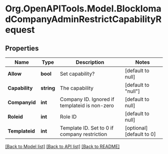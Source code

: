 # Org.OpenAPITools.Model.BlockIomadCompanyAdminRestrictCapabilityRequest

## Properties

Name | Type | Description | Notes
------------ | ------------- | ------------- | -------------
**Allow** | **bool** | Set capability? | [default to null]
**Capability** | **string** | The capability | [default to "null"]
**Companyid** | **int** | Company ID. Ignored if templateid is non-zero | [default to null]
**Roleid** | **int** | Role ID | [default to null]
**Templateid** | **int** | Template ID. Set to 0 if company restriction | [optional] [default to 0]

[[Back to Model list]](../README.md#documentation-for-models) [[Back to API list]](../README.md#documentation-for-api-endpoints) [[Back to README]](../README.md)

